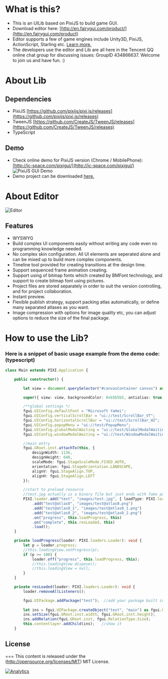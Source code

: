 # What is this?

* This is an UILib based on PixiJS to build game GUI.
* Download editor here: [http://en.fairygui.com/product/](http://en.fairygui.com/product)
* Editor supports a few of game engines include Unity3D, PixiJS, ActionScript, Starling etc. [Learn more.](http://en.fairygui.com/)
* The developers use the editor and Lib are all here in the Tencent QQ online chat group for discussing issues: GroupID 434866637. Welcome to join us and have fun. :)

# About Lib

## Dependencies
* PixiJS [https://github.com/pixijs/pixi.js/releases](https://github.com/pixijs/pixi.js/releases)
* TweenJS [https://github.com/CreateJS/TweenJS/releases](https://github.com/CreateJS/TweenJS/releases)
* TypeScript

## Demo
* Check online demo for PixiJS version (Chrome / MobilePhone): [http://jc-space.com/pixigui/](http://jc-space.com/pixigui/)
  ![PixiJS GUI Demo](http://jc-space.com/demo.png)
* Demo project can be downloaded [here.](http://res.fairygui.com/FairyGUI-PixiJS-demo20170908.zip)

# About Editor

![Editor](http://www.fairygui.com/images/software.png)

## Features
* WYSWYG
* Build complex UI components easily without writing any code even no programming knowledge needed.
* No complex skin configuration. All UI elements are seperated alone and can be mixed up to build more complex components.
* Timeline tool provided for creating transitions at the design time.
* Support sequenced frame animation creating.
* Support using of bitmap fonts which created by BMFont technology, and support to create bitmap font using pictures.
* Project files are stored separately in order to suit the version controlling, and for project collaboration.
* Instant preview.
* Flexible publish strategy, support packing atlas automatically, or define many separated atlases as you want.
* Image compression with options for image quality etc, you can adjust options to reduce the size of the final package.

# How to use the Lib?

### Here is a snippet of basic usage example from the demo code: (typescript)

```typescript
class Main extends PIXI.Application {

    public constructor() {

        let view = document.querySelector("#canvasContainer canvas") as HTMLCanvasElement;

        super({ view: view, backgroundColor: 0xb5b5b5, antialias: true, forceCanvas:false });

        /**global settings */
        fgui.UIConfig.defaultFont = "Microsoft YaHei";
        fgui.UIConfig.verticalScrollBar = "ui://test/ScrollBar_VT";
        fgui.UIConfig.horizontalScrollBar = "ui://test/ScrollBar_HZ";
        fgui.UIConfig.popupMenu = "ui://test/PopupMenu";
        fgui.UIConfig.globalModalWaiting = "ui://test/GlobalModalWaiting";
        fgui.UIConfig.windowModalWaiting = "ui://test/WindowModalWaiting";

        //main entry
        fgui.GRoot.inst.attachTo(this, {
            designWidth: 1136,
            designHeight: 640,
            scaleMode: fgui.StageScaleMode.FIXED_AUTO,
            orientation: fgui.StageOrientation.LANDSCAPE,
            alignV: fgui.StageAlign.TOP,
            alignH: fgui.StageAlign.LEFT
        });

        //start to preload resource
        //test.jpg actually is a binary file but just ends with fake postfix. so here we need to specify the loadType etc.
        PIXI.loader.add("test", "images/test.jpg", { loadType: PIXI.loaders.Resource.LOAD_TYPE.XHR, xhrType: PIXI.loaders.Resource.XHR_RESPONSE_TYPE.BUFFER })
            .add("test@atlas0", "images/test@atlas0.png")
            .add("test@atlas0_1", "images/test@atlas0_1.png")
            .add("test@atlas0_2", "images/test@atlas0_2.png")
            .on("progress", this.loadProgress, this)
            .on("complete", this.resLoaded, this)
            .load();
    }

    private loadProgress(loader: PIXI.loaders.Loader): void {
        let p = loader.progress;
        //this.loadingView.setProgress(p);
        if (p >= 100) {
            loader.off("progress", this.loadProgress, this);
            //this.loadingView.dispose();
            //this.loadingView = null;
        }
    }

    private resLoaded(loader: PIXI.loaders.Loader): void {
        loader.removeAllListeners();

        fgui.UIPackage.addPackage("test");  //add your package built in the editor
        
        let ins = fgui.UIPackage.createObject("test", "main") as fgui.GComponent;   //create an object to display
        ins.setSize(fgui.GRoot.inst.width, fgui.GRoot.inst.height);     //add relation so that it will be auto resized when window size changes.
        ins.addRelation(fgui.GRoot.inst, fgui.RelationType.Size);
        this.contentlayer.addChild(ins);   //show it
    }
```


## License
===
This content is released under the (http://opensource.org/licenses/MIT) MIT License.

[![Analytics](https://ga-beacon.appspot.com/UA-46868962-2/jcyuan/FairyGUI-PIXI)](https://github.com/igrigorik/ga-beacon)
